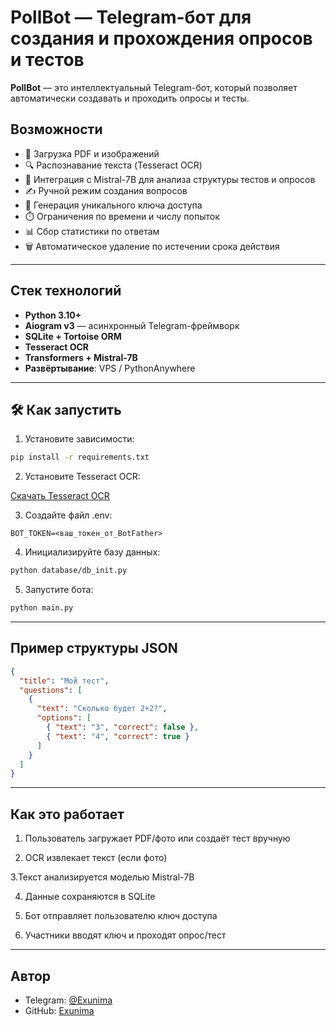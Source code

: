 # PollBot — Telegram-бот для создания и прохождения опросов и тестов

**PollBot** — это интеллектуальный Telegram-бот, который позволяет автоматически создавать и проходить опросы и тесты.

## Возможности

- 📄 Загрузка PDF и изображений  
- 🔍 Распознавание текста (Tesseract OCR)  
- 🧠 Интеграция с Mistral-7B для анализа структуры тестов и опросов  
- ✍️ Ручной режим создания вопросов  
- 🔑 Генерация уникального ключа доступа  
- ⏱️ Ограничения по времени и числу попыток  
- 📊 Сбор статистики по ответам  
- 🗑️ Автоматическое удаление по истечении срока действия  

---

## Стек технологий

- **Python 3.10+**  
- **Aiogram v3** — асинхронный Telegram-фреймворк  
- **SQLite + Tortoise ORM**  
- **Tesseract OCR**  
- **Transformers + Mistral-7B**  
- **Развёртывание**: VPS / PythonAnywhere  

---

## 🛠️ Как запустить

1. Установите зависимости:

```bash
pip install -r requirements.txt
```

2. Установите Tesseract OCR:

[Скачать Tesseract OCR](https://github.com/tesseract-ocr/tesseract)

3. Создайте файл .env:

```env
BOT_TOKEN=<ваш_токен_от_BotFather>
```

4. Инициализируйте базу данных:

```bash
python database/db_init.py
```

5. Запустите бота:

```bash
python main.py
```

---

## Пример структуры JSON

```json
{
  "title": "Мой тест",
  "questions": [
    {
      "text": "Сколько будет 2+2?",
      "options": [
        { "text": "3", "correct": false },
        { "text": "4", "correct": true }
      ]
    }
  ]
}
```

---

## Как это работает

1. Пользователь загружает PDF/фото или создаёт тест вручную

2. OCR извлекает текст (если фото)

3.Текст анализируется моделью Mistral-7B

4. Данные сохраняются в SQLite

5. Бот отправляет пользователю ключ доступа

6. Участники вводят ключ и проходят опрос/тест

---

## Автор
- Telegram: [@Exunima](https://t.me/Exunima)
- GitHub: [Exunima](https://github.com/Exunima)

